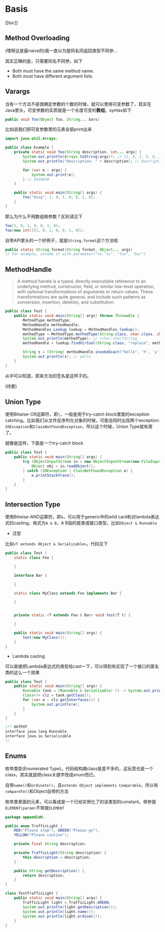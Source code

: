 # Basis

[[toc]]

## Method Overloading

(嘿呀这是最naive的)我一直以为是同名同返回类型不同参...

其实正确的是，只需要同名不同参。如下

- Both must have the same method name.
- Both must have different argument lists.

## Varargs

当有一个方法不是很确定参数的个数的时候，就可以使用可变参数了，其实在Java里头，可变参数的实质就是一个长度可变的**数组**。syntax如下

``` java
public void foo(Object foo, String... bars)
```

比如说我们把可变参数里的元素全部print出来

``` java
import java.util.Arrays;

public class Example {
    private static void foo(String description, int... args) {
        System.out.println(Arrays.toString(args)); // [1, 9, 1, 9, 8, 1, 0]
        System.out.println("Description: " + description); // Description: dssq

        for (var e : args) {
            System.out.print(e);
        } // 1919810
    }

    public static void main(String[] args) {
        foo("dssq", 1, 9, 1, 9, 8, 1, 0);
    }
}
```

那么为什么不用数组做参数？区别请见下

``` java
foo(1, 9, 1, 9, 8, 1, 0);
foo(new int[]{1, 9, 1, 9, 8, 1, 0});
```

自带API里头的一个好例子，就是`String.format`这个方法啦

``` java
public static String format​(String format, Object... args)
// For example, invoke it with parameter("%s, %s", "foo", "bar")
```

## MethodHandle

> A method handle is a typed, directly executable reference to an underlying method, constructor, field, or similar low-level operation, with optional transformations of arguments or return values. These transformations are quite general, and include such patterns as conversion, insertion, deletion, and substitution.

``` java
public class Test {
    public static void main(String[] args) throws Throwable {
        MethodType methodType;
        MethodHandle methodHandle;
        MethodHandles.Lookup lookup = MethodHandles.lookup();
        methodType = MethodType.methodType(String.class, char.class, char.class);
        System.out.println(methodType); // (char,char)String
        methodHandle = lookup.findVirtual(String.class, "replace", methodType);

        String s = (String) methodHandle.invokeExact("hello", 'h', 'y');
        System.out.println(s); // yello
    }
}
```

从中可以知道，原来方法的签名是这样子的。

(待更)

## Union Type

使用Bitwise-OR运算符，即`|`，一般是用于try-catch block里面的exception catching。比如我们从文件反序列化对象的时候，可能会同时出现两个exception: `IOException`和`ClassNotFoundException`，所以这个时候，Union Type就有用了。

就像是这样，下面是一个try-catch block

``` java
public class Test {
    public static void main(String[] args) {
        try (ObjectInputStream in = new ObjectInputStream(new FileInputStream("obj.dat"))) {
            Object obj = in.readObject();
        } catch (IOException | ClassNotFoundException e) {
            e.printStackTrace();
        }
    }
}
```

## Intersection Type

使用Bitwise-AND运算符，即`&`，可以用于generic中的wild card和对lambda表达式的casting，格式为`A & B`，A B指的是类或接口类型，比如`Object & Runnable`

- 泛型

比如`<T extends Object & Serializable>`。代码见下

``` java
public class Test {
    static class Foo {

    }

    interface Bar {

    }

    static class MyClass extends Foo implements Bar {

    }


    private static <T extends Foo & Bar> void test(T t) {

    }

    public static void main(String[] args) {
        test(new MyClass());
    }
}
```

- Lambda casting

可以直接把Lambda表达式的类型给cast一下，可以得到有实现了一个接口的匿名类的这么一个效果

``` java
public class Test {
    public static void main(String[] args) {
        Runnable task = (Runnable & Serializable) () -> System.out.println("Test");
        Class<?> clz = task.getClass();
        for (var e : clz.getInterfaces()) {
            System.out.println(e);
        }
    }
}

/** OUTPUT
interface java.lang.Runnable
interface java.io.Serializable
*/
```

## Enums

枚举类型(Enumerated Type)，代码结构跟class是差不多的，这玩意也是一个class，其实就是把class关键字改成enum而已。

自带`name()`和`ordinate()`，且`extends Object implements Comparable`，所以有`compareTo()`和Object自带的方法

枚举类里面的元素，可以看成是一个已经实例化了的该类型的constant。带参就`ELEMENT(param)`不带就`ELEMENT`

``` java
package appendixH;

public enum TrafficLight {
    RED("Please stop"), GREEN("Please go"),
    YELLOW("Please caution");

    private final String description;

    private TrafficLight(String description) {
        this.description = description;
    }

    public String getDescription() {
        return description;
    }
}

class TestTrafficLight {
    public static void main(String[] args) {
        TrafficLight light = TrafficLight.GREEN;
        System.out.println(light.getDescription());
        System.out.println(light.name());
        System.out.println(light.ordinal());
    }
}
```
